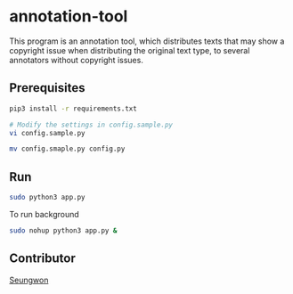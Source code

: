 # annotation-tool

This program is an annotation tool, which distributes texts that may show a copyright issue when distributing the original text type, to several annotators without copyright issues. 

## Prerequisites

```bash
pip3 install -r requirements.txt

# Modify the settings in config.sample.py
vi config.sample.py

mv config.smaple.py config.py
```

## Run
```bash
sudo python3 app.py
```

To run background
```bash
sudo nohup python3 app.py &
```
## Contributor

[Seungwon](http://nlp.kaist.ac.kr/~swyoon)
